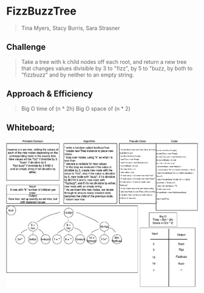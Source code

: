 # FizzBuzzTree

> Tina Myers, Stacy Burris, Sara Strasner

## Challenge

> Take a tree with k child nodes off each root, and return a new tree that changes values divisible by 3 to "fizz", by 5 to "buzz, by both to "fizzbuzz" and by neither to an empty string.

## Approach & Efficiency

> Big O time of (n * 2h)
> Big O space of (n * 2)

## Whiteboard;

![image](../assets/k-ary.png)
